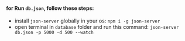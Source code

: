 #### for Run `db.json`, follow these steps:
- install `json-server` globally in your os: `npm i -g json-server`
- open terminal in `database` folder and run this command: `json-server db.json -p 5000 -d 500 --watch`